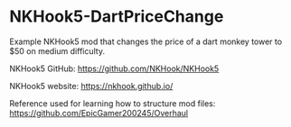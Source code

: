 # NKHook5-DartPriceChange

Example NKHook5 mod that changes the price of a dart monkey tower to $50 on medium difficulty.



NKHook5 GitHub: https://github.com/NKHook/NKHook5

NKHook5 website: https://nkhook.github.io/

Reference used for learning how to structure mod files: https://github.com/EpicGamer200245/Overhaul
